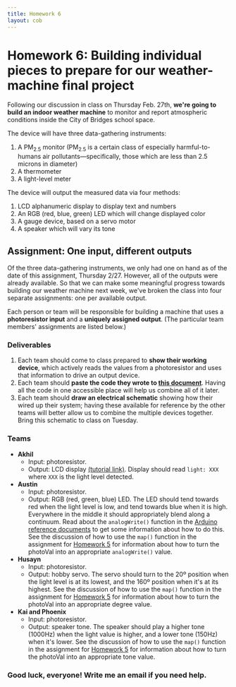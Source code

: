 ```yaml
---
title: Homework 6
layout: cob
---
```


# Homework 6: Building individual pieces to prepare for our weather-machine final project

Following our discussion in class on Thursday Feb. 27th, **we're going to build an indoor weather machine** to monitor and report atmospheric conditions inside the City of Bridges school space.

The device will have three data-gathering instruments:

1. A PM<sub>2.5</sub> monitor (PM<sub>2.5</sub> is a certain class of especially harmful-to-humans air pollutants—specifically, those which are less than 2.5 microns in diameter)
1. A thermometer
1. A light-level meter

The device will output the measured data via four methods:

1. LCD alphanumeric display to display text and numbers
1. An RGB (red, blue, green) LED which will change displayed color
1. A gauge device, based on a servo motor
1. A speaker which will vary its tone

## Assignment: One input, different outputs

Of the three data-gathering instruments, we only had one on hand as of the date of this assignment, Thursday 2/27. However, all of the outputs were already available. So that we can make some meaningful progress towards building our weather machine next week, we've broken the class into four separate assignments: one per available output.

Each person or team will be responsible for building a machine that uses a **photoresistor input** and a **uniquely assigned output**. (The particular team members' assignments are listed below.)

### Deliverables

1. Each team should come to class prepared to **show their working device**, which actively reads the values from a photoresistor and uses that information to drive an output device.
1. Each team should **paste the code they wrote to [this document](https://docs.google.com/document/d/1yhbf36Ccr1JtWHjRkLxDi6u7bVHyI9NmAq_Pl-F5Fxc/edit?usp=sharing)**. Having all the code in one accessible place will help us combine all of it later.
1. Each team should **draw an electrical schematic** showing how their wired up their system; having these available for reference by the other teams will better allow us to combine the multiple devices together. Bring this schematic to class on Tuesday.

### Teams

* **Akhil** 
    - Input: photoresistor.
    - Output: LCD display [(tutorial link)](https://courses.ideate.cmu.edu/60-223/s2020/tutorials/I2C-lcd). Display should read `light: XXX` where `XXX` is the light level detected.
* **Austin**
    - Input: photoresistor.
    - Output: RGB (red, green, blue) LED. The LED should tend towards red when the light level is low, and tend towards blue when it is high. Everywhere in the middle it should appropriately blend along a continuum. Read about the `analogWrite()` function in the [Arduino reference documents](https://www.arduino.cc/reference/en/language/functions/analog-io/analogwrite/) to get some information about how to do this. See the discussion of how to use the `map()` function in the assignment for [Homework 5]({{site.baseurl}}/cob/hw-5.html) for information about how to turn the photoVal into an appropriate `analogWrite()` value.
* **Husayn**
    - Input: photoresistor.
    - Output: hobby servo. The servo should turn to the 20º position when the light level is at its lowest, and the 160º position when it's at its highest. See the discussion of how to use the `map()` function in the assignment for [Homework 5]({{site.baseurl}}/cob/hw-5.html) for information about how to turn the photoVal into an appropriate degree value.
* **Kai and Phoenix**
    - Input: photoresistor.
    - Output: speaker tone. The speaker should play a higher tone (1000Hz) when the light value is higher, and a lower tone (150Hz) when it's lower. See the discussion of how to use the `map()` function in the assignment for [Homework 5]({{site.baseurl}}/cob/hw-5.html) for information about how to turn the photoVal into an appropriate tone value.
    
### Good luck, everyone! Write me an email if you need help.